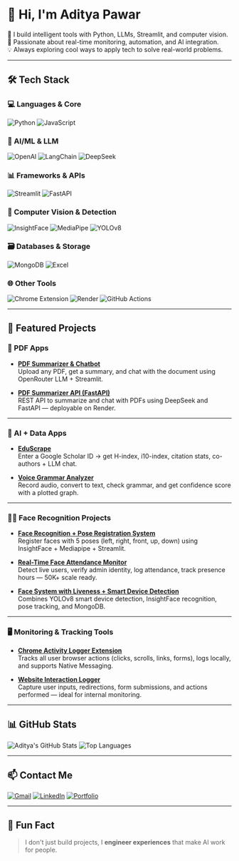 # 👋 Hi, I'm Aditya Pawar

🚀 I build intelligent tools with Python, LLMs, Streamlit, and computer vision.  
🎯 Passionate about real-time monitoring, automation, and AI integration.  
💡 Always exploring cool ways to apply tech to solve real-world problems.

---

## 🛠️ Tech Stack

### 💻 Languages & Core
![Python](https://img.shields.io/badge/Python-3776AB?style=for-the-badge&logo=python&logoColor=white)
![JavaScript](https://img.shields.io/badge/JavaScript-F7DF1E?style=for-the-badge&logo=javascript&logoColor=black)

### 🧠 AI/ML & LLM
![OpenAI](https://img.shields.io/badge/OpenAI-412991?style=for-the-badge&logo=openai&logoColor=white)
![LangChain](https://img.shields.io/badge/LangChain-000000?style=for-the-badge&logo=langchain&logoColor=white)
![DeepSeek](https://img.shields.io/badge/DeepSeek-0080FF?style=for-the-badge&logo=deepnote&logoColor=white)

### 📊 Frameworks & APIs
![Streamlit](https://img.shields.io/badge/Streamlit-FF4B4B?style=for-the-badge&logo=streamlit&logoColor=white)
![FastAPI](https://img.shields.io/badge/FastAPI-009688?style=for-the-badge&logo=fastapi&logoColor=white)

### 🤖 Computer Vision & Detection
![InsightFace](https://img.shields.io/badge/InsightFace-blue?style=for-the-badge)
![MediaPipe](https://img.shields.io/badge/MediaPipe-FF6F00?style=for-the-badge)
![YOLOv8](https://img.shields.io/badge/YOLOv8-black?style=for-the-badge)

### 🗃️ Databases & Storage
![MongoDB](https://img.shields.io/badge/MongoDB-4EA94B?style=for-the-badge&logo=mongodb&logoColor=white)
![Excel](https://img.shields.io/badge/Excel-217346?style=for-the-badge&logo=microsoft-excel&logoColor=white)

### 🌐 Other Tools
![Chrome Extension](https://img.shields.io/badge/Chrome_Extension-4285F4?style=for-the-badge&logo=googlechrome&logoColor=white)
![Render](https://img.shields.io/badge/Render-2A2A2A?style=for-the-badge&logo=render&logoColor=white)
![GitHub Actions](https://img.shields.io/badge/GitHub_Actions-2088FF?style=for-the-badge&logo=githubactions&logoColor=white)

---

## 📌 Featured Projects

### 📄 PDF Apps
- **[PDF Summarizer & Chatbot](https://github.com/adityathepawar/PDFsummarizer_chat)**  
  Upload any PDF, get a summary, and chat with the document using OpenRouter LLM + Streamlit.

- **[PDF Summarizer API (FastAPI)](https://pdf-summarizer-fastapi.onrender.com)**  
  REST API to summarize and chat with PDFs using DeepSeek and FastAPI — deployable on Render.

---

### 🧠 AI + Data Apps
- **[EduScrape](https://github.com/adityathepawar/EduScrape)**  
  Enter a Google Scholar ID → get H-index, i10-index, citation stats, co-authors + LLM chat.

- **[Voice Grammar Analyzer](https://github.com/adityathepawar/voiceRecg)**  
  Record audio, convert to text, check grammar, and get confidence score with a plotted graph.

---

### 🧑‍💻 Face Recognition Projects
- **[Face Recognition + Pose Registration System](https://github.com/adityathepawar/faceRecg)**  
  Register faces with 5 poses (left, right, front, up, down) using InsightFace + Mediapipe + Streamlit.

- **[Real-Time Face Attendance Monitor](https://github.com/adityathepawar/faceRecg)**  
  Detect live users, verify admin identity, log attendance, track presence hours — 50K+ scale ready.

- **[Face System with Liveness + Smart Device Detection](https://github.com/adityathepawar/faceRecg)**  
  Combines YOLOv8 smart device detection, InsightFace recognition, pose tracking, and MongoDB.

---

### 🖥️ Monitoring & Tracking Tools
- **[Chrome Activity Logger Extension](https://github.com/adityathepawar/chromeMonitorExtension)**  
  Tracks all user browser actions (clicks, scrolls, links, forms), logs locally, and supports Native Messaging.

- **[Website Interaction Logger](https://github.com/adityathepawar/webTrackingMoniter)**  
  Capture user inputs, redirections, form submissions, and actions performed — ideal for internal monitoring.

---

## 📊 GitHub Stats

![Aditya's GitHub Stats](https://github-readme-stats.vercel.app/api?username=adityathepawar&show_icons=true&theme=midnight-purple)
![Top Languages](https://github-readme-stats.vercel.app/api/top-langs/?username=adityathepawar&layout=compact&theme=midnight-purple)

---

## 📫 Contact Me

[![Gmail](https://img.shields.io/badge/-Email-D14836?style=flat&logo=gmail&logoColor=white)](mailto:pawarsixtynine@gmail.com)
[![LinkedIn](https://img.shields.io/badge/-LinkedIn-0077B5?style=flat&logo=linkedin)](https://linkedin.com/in/adityathepawar)
[![Portfolio](https://img.shields.io/badge/-Portfolio-black?style=flat&logo=firefox)](https://your-portfolio-link.com)

---

## 💬 Fun Fact

> I don't just build projects, I **engineer experiences** that make AI work for people.

